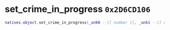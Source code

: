 # set_crime_in_progress `0x2D6CD106`

```lua
natives.object.set_crime_in_progress(_unk0 --[[ number ]], _unk1 --[[ number ]])
```